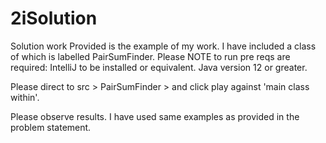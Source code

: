 # 2iSolution
Solution work
Provided is the example of my work. I have included a class of which is labelled PairSumFinder. 
Please NOTE to run pre reqs are required: IntelliJ to be installed or equivalent. Java version 12 or greater. 

Please direct to src > PairSumFinder > and click play against 'main class within'. 

Please observe results. I have used same examples as provided in the problem statement. 

